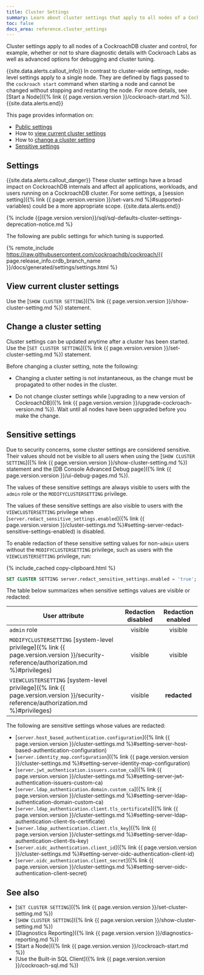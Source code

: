 ```yaml
---
title: Cluster Settings
summary: Learn about cluster settings that apply to all nodes of a CockroachDB cluster.
toc: false
docs_area: reference.cluster_settings
---
```


Cluster settings apply to all nodes of a CockroachDB cluster and control, for example, whether or not to share diagnostic details with Cockroach Labs as well as advanced options for debugging and cluster tuning.

{{site.data.alerts.callout_info}}
In contrast to cluster-wide settings, node-level settings apply to a single node. They are defined by flags passed to the `cockroach start` command when starting a node and cannot be changed without stopping and restarting the node. For more details, see [Start a Node]({% link {{ page.version.version }}/cockroach-start.md %}).
{{site.data.alerts.end}}

This page provides information on:

- [Public settings](#settings)
- How to [view current cluster settings](#view-current-cluster-settings)
- How to [change a cluster setting](#change-a-cluster-setting)
- [Sensitive settings](#sensitive-settings)

## Settings

{{site.data.alerts.callout_danger}}
These cluster settings have a broad impact on CockroachDB internals and affect all applications, workloads, and users running on a CockroachDB cluster. For some settings, a [session setting]({% link {{ page.version.version }}/set-vars.md %}#supported-variables) could be a more appropriate scope.
{{site.data.alerts.end}}

{% include {{page.version.version}}/sql/sql-defaults-cluster-settings-deprecation-notice.md %}

The following are public settings for which tuning is supported.

{% remote_include https://raw.githubusercontent.com/cockroachdb/cockroach/{{ page.release_info.crdb_branch_name }}/docs/generated/settings/settings.html %}

## View current cluster settings

Use the [`SHOW CLUSTER SETTING`]({% link {{ page.version.version }}/show-cluster-setting.md %}) statement.

## Change a cluster setting

Cluster settings can be updated anytime after a cluster has been started. Use the [`SET CLUSTER SETTING`]({% link {{ page.version.version }}/set-cluster-setting.md %}) statement.

Before changing a cluster setting, note the following:

- 	Changing a cluster setting is not instantaneous, as the change must be propagated to other nodes in the cluster.

- 	Do not change cluster settings while [upgrading to a new version of CockroachDB]({% link {{ page.version.version }}/upgrade-cockroach-version.md %}). Wait until all nodes have been upgraded before you make the change.

## Sensitive settings

Due to security concerns, some cluster settings are considered sensitive. Their values should not be visible to all users when using the [`SHOW CLUSTER SETTING`]({% link {{ page.version.version }}/show-cluster-setting.md %}) statement and the [DB Console Advanced Debug page]({% link {{ page.version.version }}/ui-debug-pages.md %}).

The values of these sensitive settings are always visible to users with the `admin` role or the `MODIFYCLUSTERSETTING` privilege.

The values of these sensitive settings are also visible to users with the `VIEWCLUSTERSETTING` privilege when [`server.redact_sensitive_settings.enabled`]({% link {{ page.version.version }}/cluster-settings.md %}#setting-server-redact-sensitive-settings-enabled) is disabled.

To enable redaction of these sensitive setting values for non-`admin` users without the `MODIFYCLUSTERSETTING` privilege, such as users with the `VIEWCLUSTERSETTING` privilege, run:

{% include_cached copy-clipboard.html %}
~~~ sql
SET CLUSTER SETTING server.redact_sensitive_settings.enabled = 'true';
~~~

The table below summarizes when sensitive settings values are visible or redacted:

| User attribute | Redaction disabled | Redaction enabled |
|----------------|:------------------:|:-----------------:|
|`admin` role | visible | visible
|`MODIFYCLUSTERSETTING` [system-level privilege]({% link {{ page.version.version }}/security-reference/authorization.md %}#privileges) | visible | visible
|`VIEWCLUSTERSETTING` [system-level privilege]({% link {{ page.version.version }}/security-reference/authorization.md %}#privileges) | visible | **redacted**

The following are sensitive settings whose values are redacted:

- [`server.host_based_authentication.configuration`]({% link {{ page.version.version }}/cluster-settings.md %}#setting-server-host-based-authentication-configuration)
- [`server.identity_map.configuration`]({% link {{ page.version.version }}/cluster-settings.md %}#setting-server-identity-map-configuration)
- [`server.jwt_authentication.issuers.custom_ca`]({% link {{ page.version.version }}/cluster-settings.md %}#setting-server-jwt-authentication-issuers-custom-ca)
- [`server.ldap_authentication.domain.custom_ca`]({% link {{ page.version.version }}/cluster-settings.md %}#setting-server-ldap-authentication-domain-custom-ca)
- [`server.ldap_authentication.client.tls_certificate`]({% link {{ page.version.version }}/cluster-settings.md %}#setting-server-ldap-authentication-client-tls-certificate)
- [`server.ldap_authentication.client.tls_key`]({% link {{ page.version.version }}/cluster-settings.md %}#setting-server-ldap-authentication-client-tls-key)
- [`server.oidc_authentication.client_id`]({% link {{ page.version.version }}/cluster-settings.md %}#setting-server-oidc-authentication-client-id)
- [`server.oidc_authentication.client_secret`]({% link {{ page.version.version }}/cluster-settings.md %}#setting-server-oidc-authentication-client-secret)

## See also

- [`SET CLUSTER SETTING`]({% link {{ page.version.version }}/set-cluster-setting.md %})
- [`SHOW CLUSTER SETTING`]({% link {{ page.version.version }}/show-cluster-setting.md %})
- [Diagnostics Reporting]({% link {{ page.version.version }}/diagnostics-reporting.md %})
- [Start a Node]({% link {{ page.version.version }}/cockroach-start.md %})
- [Use the Built-in SQL Client]({% link {{ page.version.version }}/cockroach-sql.md %})
